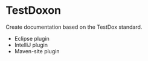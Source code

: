 # TestDoxon
Create documentation based on the TestDox standard.
* Eclipse plugin
* IntelliJ plugin
* Maven-site plugin 
